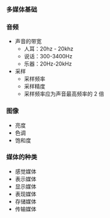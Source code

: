 ### 多媒体基础

### 音频

- 声音的带宽
  - 人耳：20hz - 20khz
  - 说话：300-3400Hz
  - 乐器：20Hz-20kHz
- 采样
  - 采样频率
  - 采样精度
  - 采样频率应为声音最高频率的 2 倍



### 图像

- 亮度
- 色调
- 饱和度 

### 媒体的种类

- 感觉媒体
- 表示媒体
- 显示媒体
- 表现媒体
- 存储媒体
- 传输媒体
